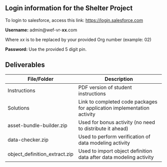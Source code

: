 ## Login information for the Shelter Project

To login to salesforce, access this link:
https://login.salesforce.com

**Username:**
admin@wef-vr-**xx**.com

Where *xx* is to be replaced by your provided Org number (example: 02)

**Password:**
Use the provided 5 digit pin.

## Deliverables

File/Folder | Description
--- | ---
Instructions | PDF version of student instructions
Solutions | Link to completed code packages for application implementation activity
asset-bundle-builder.zip | Used for bonus activity (no need to distribute it ahead)
data-checker.zip | Used to perform verification of data modeling activity
object_definition_extract.zip | Used to import object definition data after data modeling activity
